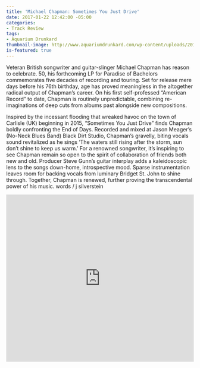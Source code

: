 ```yaml
---
title: 'Michael Chapman: Sometimes You Just Drive'
date: 2017-01-22 12:42:00 -05:00
categories:
- Track Review
tags:
- Aquarium Drunkard
thumbnail-image: http://www.aquariumdrunkard.com/wp-content/uploads/2016/11/Michael-Chapman-50-2-web-Constance-Mensh.jpg
is-featured: true
---
```


Veteran British songwriter and guitar-slinger Michael Chapman has reason to celebrate. 50, his forthcoming LP for Paradise of Bachelors commemorates five decades of recording and touring.  Set for release mere days before his 76th birthday, age has proved meaningless in the altogether radical output of Chapman’s career. On his first self-professed “American Record” to date, Chapman is routinely unpredictable, combining re-imaginations of deep cuts from albums past alongside new compositions.

Inspired by the incessant flooding that wreaked havoc on the town of Carlisle (UK) beginning in 2015, “Sometimes You Just Drive” finds Chapman boldly confronting the End of Days. Recorded and mixed at Jason Meager’s (No-Neck Blues Band) Black Dirt Studio, Chapman’s gravelly, biting vocals sound revitalized as he sings ‘The waters still rising after the storm, sun don’t shine to keep us warm.’  For a renowned songwriter, it’s inspiring to see Chapman remain so open to the spirit of collaboration of friends both new and old. Producer Steve Gunn’s guitar interplay adds a kaleidoscopic lens to the songs down-home, introspective mood. Sparse instrumentation leaves room for backing vocals from luminary Bridget St. John to shine through. Together, Chapman is renewed, further proving the transcendental power of his music. words / j silverstein

<iframe width="100%" height="450" scrolling="no" frameborder="no" src="https://w.soundcloud.com/player/?url=https%3A//api.soundcloud.com/playlists/236630109&color=ff5500&auto_play=false&hide_related=false&show_comments=true&show_user=true&show_reposts=false"></iframe>